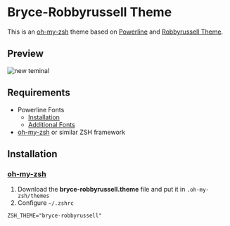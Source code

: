 # Bryce-Robbyrussell Theme

This is an [oh-my-zsh](https://github.com/robbyrussell/oh-my-zsh) theme based on [Powerline](https://github.com/Lokaltog/vim-powerline) and [Robbyrussell Theme](https://github.com/robbyrussell/oh-my-zsh/wiki/Themes#robbyrussell).

## Preview

![new teminal](https://user-images.githubusercontent.com/19145546/57792129-fd253180-7746-11e9-9ffb-7041d62eedbc.png)


## Requirements

* Powerline Fonts
  * [Installation]( http://askubuntu.com/questions/283908/how-can-i-install-and-use-powerline-plugin )
  * [Additional Fonts]( https://github.com/powerline/fonts )
* [oh-my-zsh](https://github.com/robbyrussell/oh-my-zsh) or similar ZSH framework

## Installation

### [oh-my-zsh](https://github.com/robbyrussell/oh-my-zsh/wiki/Installing-ZSH)

1. Download the **bryce-robbyrussell.theme** file and put it in `.oh-my-zsh/themes`
2. Configure `~/.zshrc`

```code
ZSH_THEME="bryce-robbyrussell"
```
